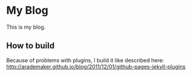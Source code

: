 # My Blog

This is my blog.

## How to build

Because of problems with plugins, I build it like described here: http://arademaker.github.io/blog/2011/12/01/github-pages-jekyll-plugins
